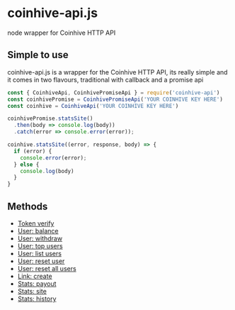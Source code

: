 # coinhive-api.js
node wrapper for Coinhive HTTP API


## Simple to use

coinhive-api.js is a wrapper for the Coinhive HTTP API, its really simple and it comes in two flavours, traditional with callback and a promise api

```js
const { CoinhiveApi, CoinhivePromiseApi } = require('coinhive-api')
const coinhivePromise = CoinhivePromiseApi('YOUR COINHIVE KEY HERE')
const coinhive = CoinhiveApi('YOUR COINHIVE KEY HERE')

coinhivePromise.statsSite()
  .then(body => console.log(body))
  .catch(error => console.error(error));

coinhive.statsSite((error, response, body) => {
  if (error) {
    console.error(error);
  } else {
    console.log(body)
  }
}
```

## Methods

- [Token verify](#token-verify)
- [User: balance](#user-balance)
- [User: withdraw](#user-withdraw)
- [User: top users](#user-top-users)
- [User: list users](#user-list-users)
- [User: reset user](#user-reset-user)
- [User: reset all users](#user-reset-all-users)
- [Link: create](#link-create)
- [Stats: payout](#stats-payout)
- [Stats: site](#stats-site)
- [Stats: history](#stats-history)
